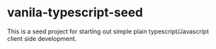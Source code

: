 # vanila-typescript-seed
This is a seed project for starting out simple plain typescript/Javascript client side development.
